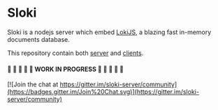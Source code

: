 # Sloki

Sloki is a nodejs server which embed [LokiJS](http://lokijs.org/), a blazing fast in-memory documents database.

This repository contain both [server](server/) and [clients](clients/).

#### :hammer: :hammer: :hammer: :hammer: :hammer: WORK IN PROGRESS :hammer: :hammer: :hammer: :hammer: :hammer:

[![Join the chat at https://gitter.im/sloki-server/community](https://badges.gitter.im/Join%20Chat.svg)](https://gitter.im/sloki-server/community)
